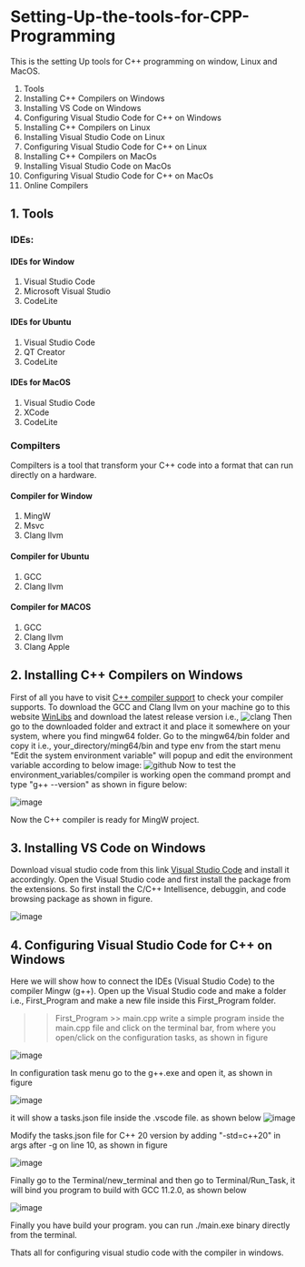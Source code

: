 # Setting-Up-the-tools-for-CPP-Programming
This is the setting Up tools for C++ programming on window, Linux and MacOS. 
1. Tools
2. Installing C++ Compilers on Windows
3. Installing VS Code on Windows
4. Configuring Visual Studio Code for C++ on Windows
5. Installing C++ Compilers on Linux
6. Installing Visual Studio Code on Linux
7. Configuring Visual Studio Code for C++ on Linux
8. Installing C++ Compilers on MacOs
9. Installing Visual Studio Code on MacOs
10. Configuring Visual Studio Code for C++ on MacOs
11. Online Compilers
## 1. Tools
### IDEs:
#### IDEs for Window
1. Visual Studio Code
2. Microsoft Visual Studio
3. CodeLite
#### IDEs for Ubuntu
1. Visual Studio Code
2. QT Creator
3. CodeLite
#### IDEs for MacOS
1. Visual Studio Code
2. XCode
3. CodeLite
### Compilters
Compilters is a tool that transform your C++ code into a format that can run directly on a hardware.
#### Compiler for Window
1. MingW 
2. Msvc
3. Clang llvm
#### Compiler for Ubuntu
1. GCC
2. Clang llvm
#### Compiler for MACOS
1. GCC
2. Clang llvm
3. Clang Apple
## 2. Installing C++ Compilers on Windows
First of all you have to visit [C++ compiler support](https://en.cppreference.com/w/cpp/compiler_support) to check your compiler supports.
To download the GCC and Clang llvm on your machine go to this website [WinLibs](https://winlibs.com/) and download the latest release version i.e., ![clang](https://user-images.githubusercontent.com/32608321/159446993-f3f78aa7-e449-40fc-b8dd-296b55afe411.PNG)
Then go to the downloaded folder and extract it and place it somewhere on your system, where you find mingw64 folder.
Go to the mingw64/bin folder and copy it i.e., your_directory/ming64/bin and type env from the start menu "Edit the system environment variable" will popup and edit the environment variable according to below image:
![github](https://user-images.githubusercontent.com/32608321/159451849-4398ae0d-0b5c-46d2-954e-85a13164240c.PNG)
Now to test the environment_variables/compiler is working open the command prompt and type "g++ --version" as shown in figure below:

![image](https://user-images.githubusercontent.com/32608321/159466927-5f60bf09-d6ec-4ae8-b62f-17fae5ea0ae5.png)

Now the C++ compiler is ready for MingW project.

## 3. Installing VS Code on Windows
Download visual studio code from this link [Visual Studio Code](https://code.visualstudio.com/) and install it accordingly.
Open the Visual Studio code and first install the package from the extensions. So first install the C/C++ Intellisence, debuggin, and code browsing package as shown in figure.

![image](https://user-images.githubusercontent.com/32608321/159468907-f37cb53b-27e9-4226-bc88-aa52e3aae8dc.png)

## 4. Configuring Visual Studio Code for C++ on Windows
Here we will show how to connect the IDEs (Visual Studio Code) to the compiler Mingw (g++).
Open up the Visual Studio code and make a folder i.e., First_Program and make a new file inside this First_Program folder.
>>First_Program
    >> main.cpp
write a simple program inside the main.cpp file and click on the terminal bar, from where you open/click on the configuration tasks, as shown in figure

![image](https://user-images.githubusercontent.com/32608321/159682546-ae320ae4-7cfc-4ff3-ad0b-8983bf0f4638.png)

In configuration task menu go to the g++.exe and open it, as shown in figure

![image](https://user-images.githubusercontent.com/32608321/159683686-c844559e-be66-4098-8451-ea0de8695b6f.png)

it will show a tasks.json file inside the .vscode file. as shown below
![image](https://user-images.githubusercontent.com/32608321/159683832-000d81a0-0c44-44f0-854b-4cb3a9a5870b.png)

Modify the tasks.json file for C++ 20 version by adding "-std=c++20" in args after -g on line 10, as shown in figure

![image](https://user-images.githubusercontent.com/32608321/159685374-fd9594d5-cd03-4e16-887b-5d044464a463.png)

Finally go to the Terminal/new_terminal and then go to Terminal/Run_Task, it will bind you program to build with GCC 11.2.0, as shown below

![image](https://user-images.githubusercontent.com/32608321/159686301-86d0a678-12a3-4310-8323-9ac17c4c1a68.png)

Finally you have build your program.
you can run ./main.exe binary directly from the terminal.

Thats all for configuring visual studio code with the compiler in windows.


